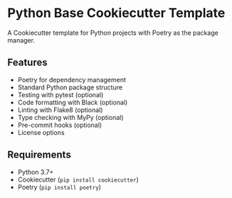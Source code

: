 # Python Base Cookiecutter Template

A Cookiecutter template for Python projects with Poetry as the package manager.

## Features

- Poetry for dependency management
- Standard Python package structure
- Testing with pytest (optional)
- Code formatting with Black (optional)
- Linting with Flake8 (optional)
- Type checking with MyPy (optional)
- Pre-commit hooks (optional)
- License options

## Requirements

- Python 3.7+
- Cookiecutter (`pip install cookiecutter`)
- Poetry (`pip install poetry`)
